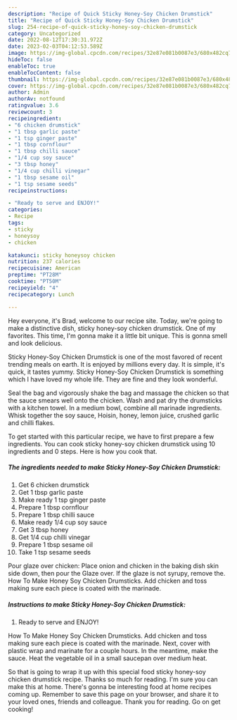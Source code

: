 ```yaml
---
description: "Recipe of Quick Sticky Honey-Soy Chicken Drumstick"
title: "Recipe of Quick Sticky Honey-Soy Chicken Drumstick"
slug: 254-recipe-of-quick-sticky-honey-soy-chicken-drumstick
category: Uncategorized
date: 2022-08-12T17:30:31.972Z
date: 2023-02-03T04:12:53.589Z
image: https://img-global.cpcdn.com/recipes/32e87e081b0087e3/680x482cq70/sticky-honey-soy-chicken-drumstick-recipe-main-photo.jpg
hideToc: false
enableToc: true
enableTocContent: false
thumbnail: https://img-global.cpcdn.com/recipes/32e87e081b0087e3/680x482cq70/sticky-honey-soy-chicken-drumstick-recipe-main-photo.jpg
cover: https://img-global.cpcdn.com/recipes/32e87e081b0087e3/680x482cq70/sticky-honey-soy-chicken-drumstick-recipe-main-photo.jpg
author: Admin
authorAv: notfound
ratingvalue: 3.6
reviewcount: 3
recipeingredient:
- "6 chicken drumstick"
- "1 tbsp garlic paste"
- "1 tsp ginger paste"
- "1 tbsp cornflour"
- "1 tbsp chilli sauce"
- "1/4 cup soy sauce"
- "3 tbsp honey"
- "1/4 cup chilli vinegar"
- "1 tbsp sesame oil"
- "1 tsp sesame seeds"
recipeinstructions:

- "Ready to serve and ENJOY!"
categories:
- Recipe
tags:
- sticky
- honeysoy
- chicken

katakunci: sticky honeysoy chicken 
nutrition: 237 calories
recipecuisine: American
preptime: "PT28M"
cooktime: "PT50M"
recipeyield: "4"
recipecategory: Lunch

---
```



Hey everyone, it's Brad, welcome to our recipe site. Today, we're going to make a distinctive dish, sticky honey-soy chicken drumstick. One of my favorites. This time, I'm gonna make it a little bit unique. This is gonna smell and look delicious.

Sticky Honey-Soy Chicken Drumstick is one of the most favored of recent trending meals on earth. It is enjoyed by millions every day. It is simple, it's quick, it tastes yummy. Sticky Honey-Soy Chicken Drumstick is something which I have loved my whole life. They are fine and they look wonderful.

Seal the bag and vigorously shake the bag and massage the chicken so that the sauce smears well onto the chicken. Wash and pat dry the drumsticks with a kitchen towel. In a medium bowl, combine all marinade ingredients. Whisk together the soy sauce, Hoisin, honey, lemon juice, crushed garlic and chilli flakes.


To get started with this particular recipe, we have to first prepare a few ingredients. You can cook sticky honey-soy chicken drumstick using 10 ingredients and 0 steps. Here is how you cook that.

<!--inarticleads1-->

##### The ingredients needed to make Sticky Honey-Soy Chicken Drumstick:

1. Get 6 chicken drumstick
1. Get 1 tbsp garlic paste
1. Make ready 1 tsp ginger paste
1. Prepare 1 tbsp cornflour
1. Prepare 1 tbsp chilli sauce
1. Make ready 1/4 cup soy sauce
1. Get 3 tbsp honey
1. Get 1/4 cup chilli vinegar
1. Prepare 1 tbsp sesame oil
1. Take 1 tsp sesame seeds


Pour glaze over chicken: Place onion and chicken in the baking dish skin side down, then pour the Glaze over. If the glaze is not syrupy, remove the. How To Make Honey Soy Chicken Drumsticks. Add chicken and toss making sure each piece is coated with the marinade. 

<!--inarticleads2-->

##### Instructions to make Sticky Honey-Soy Chicken Drumstick:


1. Ready to serve and ENJOY!

How To Make Honey Soy Chicken Drumsticks. Add chicken and toss making sure each piece is coated with the marinade. Next, cover with plastic wrap and marinate for a couple hours. In the meantime, make the sauce. Heat the vegetable oil in a small saucepan over medium heat. 

So that is going to wrap it up with this special food sticky honey-soy chicken drumstick recipe. Thanks so much for reading. I'm sure you can make this at home. There's gonna be interesting food at home recipes coming up. Remember to save this page on your browser, and share it to your loved ones, friends and colleague. Thank you for reading. Go on get cooking!
